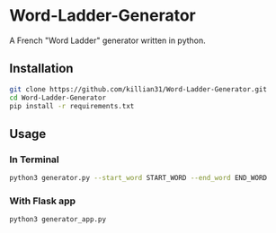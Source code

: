 # Word-Ladder-Generator

A French "Word Ladder" generator written in python.

## Installation

```bash
git clone https://github.com/killian31/Word-Ladder-Generator.git
cd Word-Ladder-Generator
pip install -r requirements.txt

```

## Usage

### In Terminal

```bash
python3 generator.py --start_word START_WORD --end_word END_WORD
```

### With Flask app

```bash
python3 generator_app.py
```
